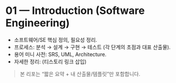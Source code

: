 ﻿# 01 — Introduction (Software Engineering)

- 소프트웨어/SE 핵심 정의, 필요성 정리.
- 프로세스: 분석 → 설계 → 구현 → 테스트 (각 단계의 초점과 대표 산출물).
- 용어 미니 사전: SRS, UML, Architecture.
- 자세한 정리: (티스토리 링크 삽입)

> 본 리포는 “짧은 요약 + 내 산출물/템플릿”만 포함합니다.
